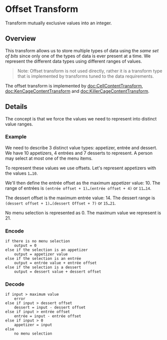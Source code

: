 # Offset Transform

Transform mutually exclusive values into an integer.

## Overview

This transform allows us to store multiple types of data using the *same set of bits* since only one of the types of data is ever present at a time. We represent the different data types using different ranges of values.

>Note: Offset transform is not used directly, rather it is a transform type that is implemented by transforms tuned to the data requirements.

The offset transform is implemented by <doc:CellContentTransform>, <doc:KenCageContentTransform> and <doc:KillerCageContentTransform>.

## Details

The concept is that we force the values we need to represent into distinct value ranges.

### Example

We need to describe 3 distinct value types: appetizer, entrée and dessert. We have 10 appetizers, 4 entrées and 7 desserts to represent. A person may select at most one of the menu items.

To represent these values we use offsets. Let's represent appetizers with the values `1…10`.

We'll then define the entrée offset as the maximum appetizer value: 10.
The range of entrées is `(entrée offset + 1)…(entrée offset + 4)` or `11…14`.

The dessert offset is the maximum entrée value: 14. The dessert range is `(dessert offset + 1)…(dessert Offset + 7)` or `15…21`. 

No menu selection is represented as 0. The maximum value we represent is 21.

### Encode

```
if there is no menu selection
    output = 0
else if the selection is an appetizer
    output = appetizer value
else if the selection is an entrée
    output = entrée value + entrée offset
else if the selection is a dessert
    output = dessert value + dessert offset
```

### Decode

```
if input > maximum value
    error
else if input > dessert offset
    dessert = input - dessert offset
else if input > entrée offset
    entrée = input - entrée offset
else if input > 0
    appetizer = input
else
    no menu selection
```
